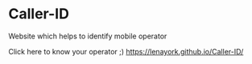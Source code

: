 # Caller-ID
Website which helps to identify mobile operator 

Click here to know your operator ;) https://lenayork.github.io/Caller-ID/
